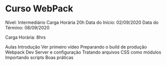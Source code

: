 # Curso WebPack

Nível: Intermediário Carga Horária 20h Data do Início: 02/09/2020 Data do Término: 08/09/2020

Carga Horária: 8hrs

Aulas
Introdução Ver primeiro vídeo
Preparando o build de produção
Webpack Dev Server e configuração
Tratando arquivos CSS como módulos
Importando scripts
Boas práticas
